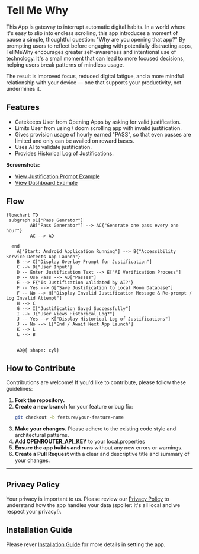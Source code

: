 # Tell Me Why

This App is gateway to  interrupt automatic digital habits. In a world where it's easy to slip into endless scrolling, this app introduces a moment of pause  a simple, thoughtful question: "Why are you opening that app?" By prompting users to reflect before engaging with potentially distracting apps, TellMeWhy encourages greater self-awareness and intentional use of technology. It's a small moment that can lead to more focused decisions, helping users break patterns of mindless usage.

The result is improved focus, reduced digital fatigue, and a more mindful relationship with your device — one that supports your productivity, not undermines it.

## Features
* Gatekeeps User from Opening Apps by asking for valid justification.
* Limits User from using / doom scrolling app with invalid justification.
* Gives provision usage of hourly earned "PASS", so that even passes are limited and only can be availed on reward bases.
* Uses AI to validate justification.
* Provides Historical Log of Justifications.

**Screenshots:**
*   [View Justification Prompt Example](assets/justification_prompt.jpeg)
*   [View Dashboard Example](assets/dashboard.jpeg)


## Flow
```mermaid
flowchart TD
 subgraph s1["Pass Genrator"]
         AB["Pass Generator"] --> AC{"Generate one pass every one hour"}
         AC --> AD

  end
    A["Start: Android Application Running"] --> B{"Accessibility Service Detects App Launch"}
    B --> C["Display Overlay Prompt for Justification"]
    C --> D{"User Input"}
    D -- Enter Justification Text --> E["AI Verification Process"]
    D -- Use Pass --> AD["Passes"]
    E --> F{"Is Justification Validated by AI?"}
    F -- Yes --> G["Save Justification to Local Room Database"]
    F -- No --> H["Display Invalid Justification Message & Re-prompt / Log Invalid Attempt"]
    H --> C
    G --> I["Justification Saved Successfully"]
    I --> J{"User Views Historical Log?"}
    J -- Yes --> K["Display Historical Log of Justifications"]
    J -- No --> L["End / Await Next App Launch"]
    K --> L
    L --> B
   

    AD@{ shape: cyl}
```
## How to Contribute

Contributions are welcome! If you'd like to contribute, please follow these guidelines:

1.  **Fork the repository.**
2.  **Create a new branch** for your feature or bug fix:
    ```bash
    git checkout -b feature/your-feature-name
    ```
3.  **Make your changes.** Please adhere to the existing code style and architectural patterns.
4.  **Add OPENROUTER_API_KEY** to your local.properties
5.  **Ensure the app builds and runs** without any new errors or warnings.
6.  **Create a Pull Request** with a clear and descriptive title and summary of your changes.

---

## Privacy Policy
Your privacy is important to us. Please review our [Privacy Policy](assets/PRIVACY_POLICY.md) to understand how the app handles your data (spoiler: it's all local and we respect your privacy!).

## Installation Guide
Please rever [Installation Guide](assets/INSTALLATION_GUIDE.md) for more details in setting the app.